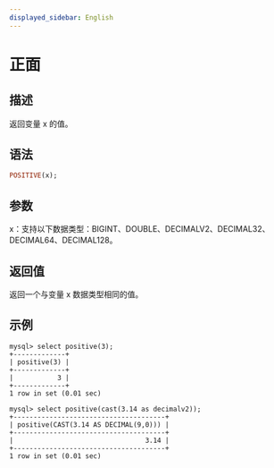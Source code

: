 ```yaml
---
displayed_sidebar: English
---
```


# 正面

## 描述

返回变量 x 的值。

## 语法

```Haskell
POSITIVE(x);
```

## 参数

x：支持以下数据类型：BIGINT、DOUBLE、DECIMALV2、DECIMAL32、DECIMAL64、DECIMAL128。

## 返回值

返回一个与变量 x 数据类型相同的值。

## 示例

```Plain
mysql> select positive(3);
+-------------+
| positive(3) |
+-------------+
|           3 |
+-------------+
1 row in set (0.01 sec)

mysql> select positive(cast(3.14 as decimalv2));
+--------------------------------------+
| positive(CAST(3.14 AS DECIMAL(9,0))) |
+--------------------------------------+
|                                 3.14 |
+--------------------------------------+
1 row in set (0.01 sec)
```
